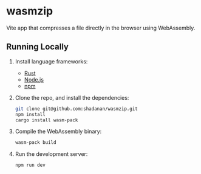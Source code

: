 # wasmzip

Vite app that compresses a file directly in the browser using WebAssembly.

## Running Locally

1. Install language frameworks:

   - [Rust](https://www.rust-lang.org/)
   - [Node.js](https://nodejs.org/)
   - [npm](https://www.npmjs.com/)

1. Clone the repo, and install the dependencies:

   ```sh
   git clone git@github.com:shadanan/wasmzip.git
   npm install
   cargo install wasm-pack
   ```

1. Compile the WebAssembly binary:

   ```sh
   wasm-pack build
   ```

1. Run the development server:

   ```sh
   npm run dev
   ```
